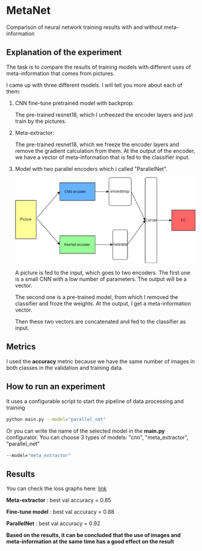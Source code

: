 # MetaNet
Comparison of neural network training results with and without meta-information


## Explanation of the experiment
The task is to compare the results of training models with different uses of meta-information that comes from pictures.

I came up with three different models. I will tell you more about each of them:
1. CNN fine-tune pretrained model with backprop:

    The pre-trained resnet18, which I unfreezed the encoder layers and just train by the pictures.
2. Meta-extractor:

   The pre-trained resnet18, which we freeze the encoder layers and remove the gradient calculation from them. At the output of the encoder, we have a vector of meta-information that is fed to the classifier input.
3. Model with two parallel encoders which i called "ParallelNet".

   ![ParallelNet](https://github.com/SuSFCTV/MetaNet/blob/main/docs/parallel_net.png)

   A picture is fed to the input, which goes to two encoders. The first one is a small CNN with a low number of parameters. The output will be a vector.

   The second one is a pre-trained model, from which I removed the classifier and froze the weights. At the output, I get a meta-information vector. 

   Then these two vectors are concatenated and fed to the classifier as input.
## Metrics
   I used the **accuracy** metric because we have the same number of images in both classes in the validation and training data.
## How to run an experiment
It uses a configurable script to start the pipeline of data processing and training
```bash
python main.py --model="parallel_net"
```


Or you can write the name of the selected model in the **main.py** configurator.
You can choose 3 types of models: "cnn", "meta_extractor", "parallel_net"

```bash
--model="meta_extractor"
```
## Results
You can check the loss graphs here:
[link](https://github.com/SuSFCTV/MetaNet/tree/main/results)

**Meta-extractor** : best val accuracy = 0.85

**Fine-tune model** : best val accuracy = 0.88

**ParallelNet** : best val accuracy = 0.92

**Based on the results, it can be concluded that the use of images and meta-information at the same time has a good effect on the result**

